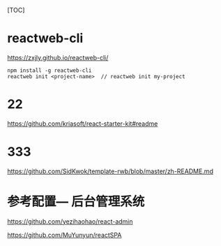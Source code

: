 [TOC]

# reactweb-cli

https://zxjly.github.io/reactweb-cli/

```shell
npm install -g reactweb-cli
reactweb init <project-name>  // reactweb init my-project
```





# 22

https://github.com/kriasoft/react-starter-kit#readme


# 333
https://github.com/SidKwok/template-rwb/blob/master/zh-README.md


# 参考配置— 后台管理系统
https://github.com/yezihaohao/react-admin

https://github.com/MuYunyun/reactSPA